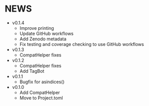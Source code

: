 # NEWS

- v0.1.4
  - Improve printing
  - Update GitHub workflows
  - Add Zenodo metadata
  - Fix testing and coverage checking to use GitHub workflows
- v0.1.3
  - CompatHelper fixes
- v0.1.2
  - CompatHelper fixes
  - Add TagBot
- v0.1.1
  - Bugfix for asindices()
- v0.1.0
  - Add CompatHelper
  - Move to Project.toml
